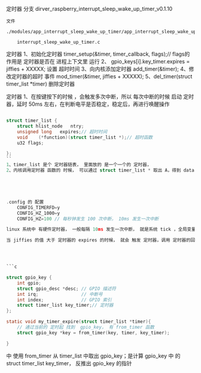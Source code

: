 定时器
    分支
        dirver_raspberry_interrupt_sleep_wake_up_timer_v0.1.10

    文件
        ./modules/app_interrupt_sleep_wake_up_timer/app_interrupt_sleep_wake_up_timer.c
        
        interrupt_sleep_wake_up_timer.c


定时器
    1、初始化定时器 timer_setup(&timer, timer_callback, flags);// flags的作用是 定时器是否在 进程上下文里 运行
    2、 gpio_keys[i].key_timer.expires = jiffies + XXXXX; 设置 超时时间
    3、向内核添加定时器 add_timer(&timer); 
    4、修改定时器的超时 事件 mod_timer(&timer, jiffies + XXXXX);
    5、del_timer(struct timer_list *timer) 删除定时器


定时器
    1、在按键按下的时候 ，会触发多次中断，所以 每次中断的时候 启动 定时器，延时 50ms 左右，在判断电平是否稳定，稳定后，再进行唤醒操作







```c

struct timer_list {
	struct hlist_node   ntry;
	unsigned long   expires;// 超时时间
	void    (*function)(struct timer_list *);// 超时函数
	u32 flags;

};
``
1、timer_list 是个 定时器链表， 里面放的 是一个一个的 定时器，
2、内核调用定时器 函数的 时候， 可以通过 struct timer_list * 取出 A，得到 data；老版本 里 面有个 data 的成员，新版本里，data 放到了 timer_list 的 ntry 成员里，通过 container_of() 函数，可以取出 data；





.config 的 配置
    CONFIG_TIMERFD=y
    CONFIG_HZ_1000=y
    CONFIG_HZ=100 // 每秒钟发生 100 次中断， 10ms 发生一次中断

linux 系统中 有硬件定时器， 一般每隔 10ms 发生一次中断， 就是系统 tick ，全局变量 jiffies 就会 累加 1;

当 jiffies 的值 大于 定时器的 expires 的时候， 就会 触发 定时器，调用 定时器的回调函数；




```c

struct gpio_key {
    int gpio;
    struct gpio_desc *desc; // GPIO 描述符
    int irq;                // 中断号
    int index;              // GPIO 索引
    struct timer_list key_timer;// 定时器
};

static void my_timer_expire(struct timer_list *timer){
    // 通过当前的 定时起 找到  gpio_key， 有 from_timer 函数
    struct gpio_key *key = from_timer(key, timer, key_timer);

}

```
中 使用 from_timer 从 timer_list 中取出 gpio_key；是计算 gpio_key 中 的 struct timer_list key_timer， 反推出 gpio_key 的指针